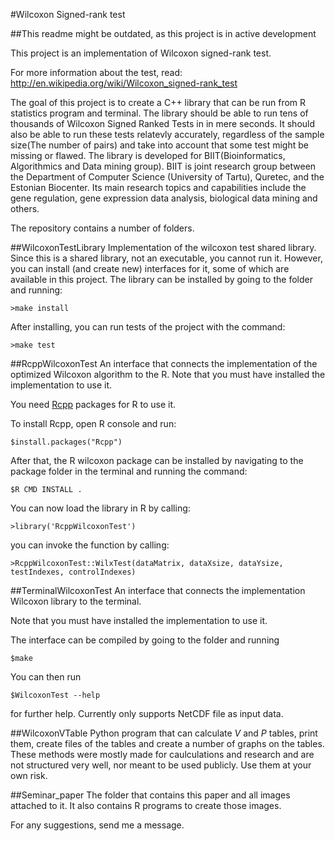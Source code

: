 #Wilcoxon Signed-rank test

##This readme might be outdated, as this project is in active development

This project is an implementation of Wilcoxon signed-rank test.

For more information about the test, read:
http://en.wikipedia.org/wiki/Wilcoxon_signed-rank_test

The goal of this project is to create a C++ library that can be run from R statistics program and terminal. The library should be able to run tens of thousands of Wilcoxon Signed Ranked Tests in in mere seconds. It should also be able to run these tests relatevly accurately, regardless of the sample size(The number of pairs) and take into account that some test might be missing or flawed. The library is developed for BIIT(Bioinformatics, Algorithmics and Data mining group). BIIT is joint research group between the Department of Computer Science (University of Tartu), Quretec, and the Estonian Biocenter. Its main research topics and capabilities include the gene regulation, gene expression data analysis, biological data mining and others.

The repository contains a number of folders.

##WilcoxonTestLibrary
Implementation of the wilcoxon test shared library. Since this is a shared library, not an executable, you cannot run it. However, you can install (and create new) interfaces for it, some of which are available in this project. The library can be installed by going to the folder and running:
```
>make install
```

After installing, you can run tests of the project with the command:
```
>make test
```

##RcppWilcoxonTest
An interface that connects the implementation of the optimized Wilcoxon algorithm to the R.
Note that you must have installed the implementation to use it.

You need [Rcpp](http://cran.r-project.org/web/packages/Rcpp/index.html) packages for R to use it.

To install Rcpp, open R console and run:

```
$install.packages("Rcpp")
```

After that, the R wilcoxon package can be installed by navigating to the package folder in the terminal and running the command:

```
$R CMD INSTALL .
```

You can now load the library in R by calling:

```
>library('RcppWilcoxonTest')
```

you can invoke the function by calling:

```
>RcppWilcoxonTest::WilxTest(dataMatrix, dataXsize, dataYsize, testIndexes, controlIndexes)
```

##TerminalWilcoxonTest
An interface that connects the implementation Wilcoxon library to the terminal.

Note that you must have installed the implementation to use it.

The interface can be compiled by going to the folder and running

```
$make
```

You can then run

```
$WilcoxonTest --help
```

for further help. Currently only supports NetCDF file as input data.

##WilcoxonVTable
Python program that can calculate $V$ and $P$ tables, print them, create files of the tables and create a number of graphs on the tables. These methods were mostly made for caulculations and research and are not structured very well, nor meant to be used publicly. Use them at your own risk.

##Seminar_paper
The folder that contains this paper and all images attached to it. It also contains R programs to create those images.

For any suggestions, send me a message.
